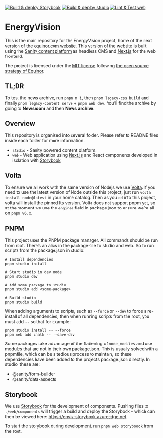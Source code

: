 [![Build & deploy Storybook](https://github.com/equinor/energyvision/actions/workflows/storybook.yaml/badge.svg?branch=main)](https://github.com/equinor/energyvision/actions/workflows/storybook.yaml) [![Build & deploy studio](https://github.com/equinor/energyvision/actions/workflows/studio.yaml/badge.svg)](https://github.com/equinor/energyvision/actions/workflows/studio.yaml) [![Lint & Test web](https://github.com/equinor/energyvision/actions/workflows/web.yaml/badge.svg?branch=main)](https://github.com/equinor/energyvision/actions/workflows/web.yaml)

# EnergyVision

This is the main repository for the EnergyVision project, home of the next version of the [equinor.com website](https://www.equinor.com). This version of the website is built using the [Sanity content platform](https://www.sanity.io/) as headless CMS and [Next.js](https://nextjs.org/) for the web frontend.

The project is licensed under the [MIT license](https://github.com/equinor/energyvision/blob/main/LICENSE) following [the open source strategy of Equinor](https://opensource.equinor.com).

## TL;DR

To test the news archive, run `pnpm m i`, then `pnpm legacy-css build` and finally `pnpm legacy-content serve` + `pnpm web dev`. You’ll find the archive by going to **Newsroom** and then **News archive**.

## Overview

This repository is organized into several folder. Please refer to README files inside each folder for more information.

- `studio` - [Sanity](https://www.sanity.io/) powered content platform.
- `web` - Web application using [Next.js](https://nextjs.org/) and React components developed in isolation with [Storybook](https://storybook.js.org/)

## Volta

To ensure we all work with the same version of Nodejs we use [Volta](https://volta.sh/). If you need to use the latest version of Node outside this project, just run `volta install node@latest` in your home catalog. Then as you `cd` into this project, volta will install the pinned lts version. Volta does not support pnpm yet, so at the moment we use the `engines` field in package.json to ensure we’re all on `pnpm v6.x`.

## PNPM

This project uses the PNPM package manager. All commands should be run from root. There’s an alias in the package-file to studio and web. So to run scripts from the package.json in studio:

    # Install dependencies
    pnpm studio install

    # Start studio in dev mode
    pnpm studio dev

    # Add some package to studio
    pnpm studio add <some-package>

    # Build studio
    pnpm studio build

When adding arguments to scripts, such as `--force` or `--dev` to force a re-install of all dependencies, then when running scripts from the root, you must add `--` so that for example:

    pnpm studio install -- --force
    pnpm web add chalk -- --save-dev

Some packages take advantage of the flattening of `node_modules` and use modules that are not in their own package.json. This is usually solved with a pnpmfile, which can be a tedious process to maintain, so these dependencies have been added to the projects package.json directly. In studio, these are:

- @sanity/form-builder
- @sanity/data-aspects

## Storybook

We use [Storybook](https://storybook.js.org/) for the development of components. Pushing files to `./web/components` will trigger a build and deploy the Storybook - which can then be viewed here: https://envis-storybook.azureedge.net.

To start the storybook during development, run `pnpm web storyboook` from the root.
